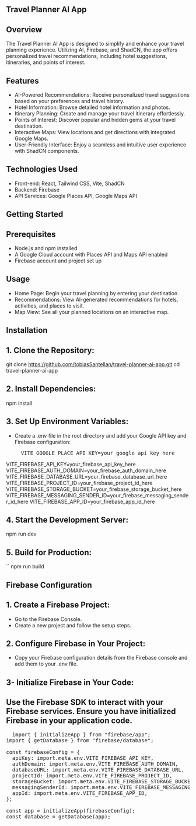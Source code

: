 ## Travel Planner AI App
## Overview
The Travel Planner AI App is designed to simplify and enhance your travel planning experience. Utilizing AI, Firebase, and ShadCN, the app offers personalized travel recommendations, including hotel suggestions, itineraries, and points of interest.

## Features
* AI-Powered Recommendations: Receive personalized travel suggestions based on your preferences and travel history.
* Hotel Information: Browse detailed hotel information and photos.
* Itinerary Planning: Create and manage your travel itinerary effortlessly.
* Points of Interest: Discover popular and hidden gems at your travel destination.
* Interactive Maps: View locations and get directions with integrated Google Maps.
* User-Friendly Interface: Enjoy a seamless and intuitive user experience with ShadCN components.
## Technologies Used
* Front-end: React, Tailwind CSS, Vite, ShadCN
* Backend: Firebase
* API Services: Google Places API, Google Maps API
## Getting Started
## Prerequisites
* Node.js and npm installed
* A Google Cloud account with Places API and Maps API enabled
* Firebase account and project set up

## Usage
* Home Page: Begin your travel planning by entering your destination.
* Recommendations: View AI-generated recommendations for hotels, activities, and places to visit.
* Map View: See all your planned locations on an interactive map.

## Installation
## 1. Clone the Repository:

git clone https://github.com/tobiasSantellan/travel-planner-ai-app.git
cd travel-planner-ai-app

## 2. Install Dependencies:

 npm install

## 3. Set Up Environment Variables:
* Create a .env file in the root directory and add your Google API key and Firebase configuration:
  <pre>
    VITE_GOOGLE_PLACE_API_KEY=your_google_api_key_here
VITE_FIREBASE_API_KEY=your_firebase_api_key_here
VITE_FIREBASE_AUTH_DOMAIN=your_firebase_auth_domain_here
VITE_FIREBASE_DATABASE_URL=your_firebase_database_url_here
VITE_FIREBASE_PROJECT_ID=your_firebase_project_id_here
VITE_FIREBASE_STORAGE_BUCKET=your_firebase_storage_bucket_here
VITE_FIREBASE_MESSAGING_SENDER_ID=your_firebase_messaging_sender_id_here
VITE_FIREBASE_APP_ID=your_firebase_app_id_here
    </pre>

## 4. Start the Development Server:

 npm run dev 

## 5. Build for Production:

`` npm run build

## Firebase Configuration
## 1. Create a Firebase Project:

* Go to the Firebase Console.
* Create a new project and follow the setup steps.

## 2. Configure Firebase in Your Project:

* Copy your Firebase configuration details from the Firebase console and add them to your .env file.

## 3- Initialize Firebase in Your Code:

## Use the Firebase SDK to interact with your Firebase services. Ensure you have initialized Firebase in your application code.
<pre>
  import { initializeApp } from "firebase/app";
import { getDatabase } from "firebase/database";

const firebaseConfig = {
  apiKey: import.meta.env.VITE_FIREBASE_API_KEY,
  authDomain: import.meta.env.VITE_FIREBASE_AUTH_DOMAIN,
  databaseURL: import.meta.env.VITE_FIREBASE_DATABASE_URL,
  projectId: import.meta.env.VITE_FIREBASE_PROJECT_ID,
  storageBucket: import.meta.env.VITE_FIREBASE_STORAGE_BUCKET,
  messagingSenderId: import.meta.env.VITE_FIREBASE_MESSAGING_SENDER_ID,
  appId: import.meta.env.VITE_FIREBASE_APP_ID,
};

const app = initializeApp(firebaseConfig);
const database = getDatabase(app);
</pre>
